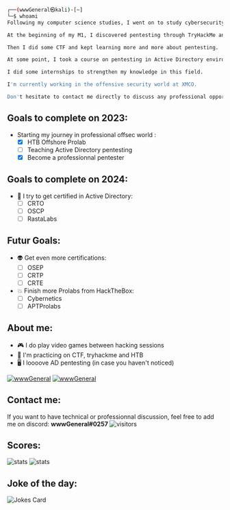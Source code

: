 ```bash
┌──(wwwGeneral㉿kali)-[~]
└─$ whoami
Following my computer science studies, I went on to study cybersecurity at an engineering school.

At the beginning of my M1, I discovered pentesting through TryHackMe and I loved it.

Then I did some CTF and kept learning more and more about pentesting.

At some point, I took a course on pentesting in Active Directory environment and I fell in love with AD pentesting that day.

I did some internships to strengthen my knowledge in this field.

I'm currently working in the offensive security world at XMCO.

Don't hesitate to contact me directly to discuss any professional opportunities !
```

## Goals to complete on 2023:
- Starting my journey in professional offsec world :
	- [X] HTB Offshore Prolab
   	- [ ] Teaching Active Directory pentesting
   	- [X] Become a professionnal pentester

## Goals to complete on 2024:
- 👾 I try to get certified in Active Directory:
	- [ ] CRTO
	- [ ] OSCP
	- [ ] RastaLabs
    
## Futur Goals: 
- :alien: Get even more certifications:
	- [ ] OSEP
   	- [ ] CRTP
   	- [ ] CRTE
   
- :collision: Finish more Prolabs from HackTheBox:
	 - [ ] Cybernetics
	 - [ ] APTProlabs
	
## About me:
 - :video_game: I do play video games between hacking sessions
 - :crossed_flags: I'm practicing on CTF, tryhackme and HTB
 - 🖥 I loooove AD pentesting (in case you haven't noticed)
 
 [![wwwGeneral](https://www.hackthebox.eu/badge/image/799064)](https://app.hackthebox.com/profile/799064)
 [![wwwGeneral](https://tryhackme-badges.s3.amazonaws.com/wwwGeneral.png)](https://tryhackme.com/p/wwwGeneral)


## Contact me:
If you want to have technical or professionnal discussion, feel free to add me on discord: **wwwGeneral#0257**
![visitors](https://visitor-badge.glitch.me/badge?page_id=wwwGeneral.visitor-badge)

## Scores:
![stats](https://github-readme-stats.vercel.app/api?username=wwwGeneral&show_icons=true&theme=dark)
![stats](https://github-readme-stats.vercel.app/api/top-langs/?username=wwwGeneral&layout=compact&theme=dark)

## Joke of the day:
![Jokes Card](https://readme-jokes.vercel.app/api)
<!---
wwwGeneral/wwwGeneral is a ✨ special ✨ repository because its `README.md` (this file) appears on your GitHub profile.
You can click the Preview link to take a look at your changes.
--->
